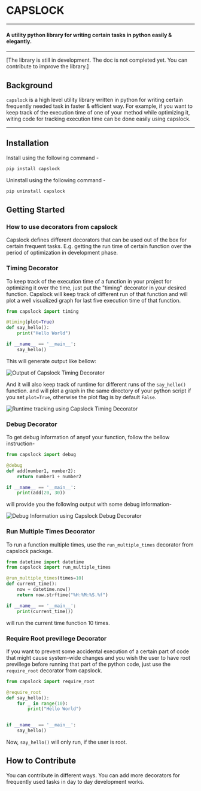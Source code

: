 # CAPSLOCK
----------------------------------------------
#### A utility python library for writing certain tasks in python easily & elegantly.
-----------------------------------------------
[The library is still in development. The doc is not completed yet. You can contribute to improve the library.]
## Background
<p align= "justify">

```capslock``` is a high level utility library written in python for writing certain frequently needed task in faster & efficient way. For example, if you want to keep track of the execution time of one of your method while optimizing it, witing code for tracking execution time can be done easily using capslock.
</p>

--------------------------------------------------


## Installation
Install using the following command - 
```bash
pip install capslock
```

Uninstall using the following command - 
```bash
pip uninstall capslock
```

## Getting Started

### How to use decorators from capslock

Capslock defines different decorators that can be used out of the box for certain frequent tasks. E.g. getting the run time of certain function over the period of optimization in development phase.

### Timing Decorator

To keep track of the execution time of a function in your project for optimizing it over the time, just put the "timing" decorator in your desired function. Capslock will keep track of different run of that function and will plot a well visualized graph for last five execution time of that function.

```python
from capslock import timing

@timing(plot=True)
def say_hello():
    print("Hello World")

if __name__ == '__main__':
    say_hello()
```
This will generate output like bellow: 

![Output of Capslock Timing Decorator](https://raw.githubusercontent.com/faruk-ahmad/capslock/main/docs/output_1.png)

And it will also keep track of runtime for different runs of the ```say_hello()``` function. and will plot a graph in the same directory of your python script if you set ```plot=True```, otherwise the plot flag is by default ```False```.

![Runtime tracking using Capslock Timing Decorator](https://raw.githubusercontent.com/faruk-ahmad/capslock/main/docs/say_hello.png)


### Debug Decorator

To get debug information of anyof your function, follow the bellow instruction-

```python
from capslock import debug

@debug
def add(number1, number2):
    return number1 + number2

if __name__ == '__main__':
    print(add(20, 30))
```

will provide you the following output with some debug information-

![Debug Information using Capslock Debug Decorator](https://raw.githubusercontent.com/faruk-ahmad/capslock/main/docs/debug.png)


### Run Multiple Times Decorator

To run a function multiple times, use the ```run_multiple_times``` decorator from capslock package.

```python
from datetime import datetime
from capslock import run_multiple_times

@run_multiple_times(times=10)
def current_time():
    now = datetime.now()
    return now.strftime("%H:%M:%S.%f")

if __name__ == '__main__':
    print(current_time())
```

will run the current time function 10 times.


### Require Root previllege Decorator

If you want to prevent some accidental execution of a certain part of code
that might cause system-wide changes and you wish the user to have root
previllege before running that part of the python code, just use the
```require_root``` decorator from capslock.

```python
from capslock import require_root

@require_root
def say_hello():
    for _ in range(10):
        print("Hello World")


if __name__ == '__main__':
    say_hello()
```

Now, ```say_hello()``` will only run, if the user is root.


## How to Contribute

You can contribute in different ways. You can add more decorators for frequently used tasks in day to day development works.
